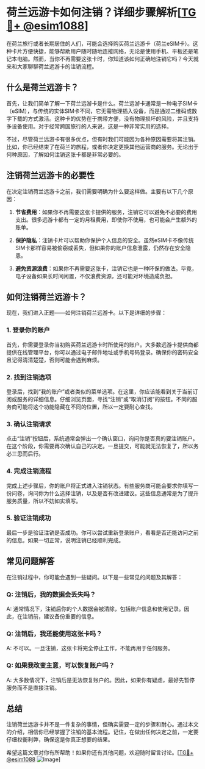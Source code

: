 # 荷兰远游卡如何注销？详细步骤解析[[TG💪+ @esim1088](https://t.me/s/esim1088)]

在荷兰旅行或者长期居住的人们，可能会选择购买荷兰远游卡（荷兰eSIM卡）。这种卡片方便快捷，能够帮助用户随时随地连接网络，无论是使用手机、平板还是笔记本电脑。然而，当你不再需要这张卡时，你知道该如何正确地注销它吗？今天就来和大家聊聊荷兰远游卡的注销流程。

## 什么是荷兰远游卡？

首先，让我们简单了解一下荷兰远游卡是什么。荷兰远游卡通常是一种电子SIM卡（eSIM），与传统的实体SIM卡不同，它无需物理插入设备，而是通过二维码或数字下载的方式激活。这种卡的优势在于携带方便，没有物理损坏的风险，并且支持多设备使用。对于经常跨国旅行的人来说，这是一种非常实用的选择。

不过，尽管荷兰远游卡有很多优点，但有时我们可能因为各种原因需要将其注销。比如，你已经结束了在荷兰的旅程，或者你决定更换其他运营商的服务。无论出于何种原因，了解如何注销这张卡都是非常必要的。

## 注销荷兰远游卡的必要性

在决定注销荷兰远游卡之前，我们需要明确为什么要这样做。主要有以下几个原因：

1. **节省费用**：如果你不再需要这张卡提供的服务，注销它可以避免不必要的费用支出。很多远游卡都有一定的月租费用，即使你不使用，也可能会产生额外的账单。
   
2. **保护隐私**：注销卡片可以帮助你保护个人信息的安全。虽然eSIM卡不像传统SIM卡那样容易被偷窃或丢失，但如果你的账户信息泄露，仍然存在安全隐患。

3. **避免资源浪费**：如果你不再需要这张卡，注销它也是一种环保的做法。毕竟，电子设备如果长时间闲置，不仅浪费资源，还可能对环境造成负担。

## 如何注销荷兰远游卡？

现在，我们进入正题——如何注销荷兰远游卡。以下是详细的步骤：

### 1. 登录你的账户

首先，你需要登录你当初购买荷兰远游卡时所使用的账户。大多数远游卡提供商都提供在线管理平台，你可以通过电子邮件地址或手机号码登录。确保你的密码安全且记得清清楚楚，否则可能会遇到麻烦。

### 2. 找到注销选项

登录后，找到“我的账户”或者类似的菜单选项。在这里，你应该能看到关于当前订阅或服务的详细信息。仔细浏览页面，寻找“注销”或“取消订阅”的按钮。不同的服务商可能将这个功能隐藏在不同的位置，所以一定要耐心查找。

### 3. 确认注销请求

点击“注销”按钮后，系统通常会弹出一个确认窗口，询问你是否真的要注销账户。在这个阶段，你需要再次确认自己的决定。一旦提交，可能就无法恢复了，所以务必三思而后行。

### 4. 完成注销流程

完成上述步骤后，你的账户将正式进入注销状态。有些服务商可能会要求你填写一份问卷，询问你为什么选择注销，以及是否有改进建议。这些信息通常是为了提升服务质量，所以不妨如实填写。

### 5. 验证注销成功

最后一步是验证注销是否成功。你可以尝试重新登录账户，看看是否还能访问之前的信息。如果一切正常，说明注销已经顺利完成。

## 常见问题解答

在注销过程中，你可能会遇到一些疑问。以下是一些常见的问题及其解答：

### Q: 注销后，我的数据会丢失吗？
A: 通常情况下，注销后你的个人数据会被清除，包括账户信息和使用记录。因此，在注销前，建议备份重要的信息。

### Q: 注销后，我还能使用这张卡吗？
A: 不可以。一旦注销，这张卡将完全停止工作，不能再用于任何服务。

### Q: 如果我改变主意，可以恢复账户吗？
A: 大多数情况下，注销后是无法恢复账户的。因此，如果你有疑虑，最好先暂停服务而不是直接注销。

## 总结

注销荷兰远游卡并不是一件复杂的事情，但确实需要一定的步骤和耐心。通过本文的介绍，相信你已经掌握了注销的基本流程。记住，在做出任何决定之前，一定要仔细权衡利弊，确保这是你真正想要的结果。

希望这篇文章对你有所帮助！如果你还有其他问题，欢迎随时留言讨论。[[TG💪+ @esim1088](https://t.me/s/esim1088) ![Image](https://i.postimg.cc/4NQfJmqS/Snipaste-2025-05-13-00-14-12.png)]